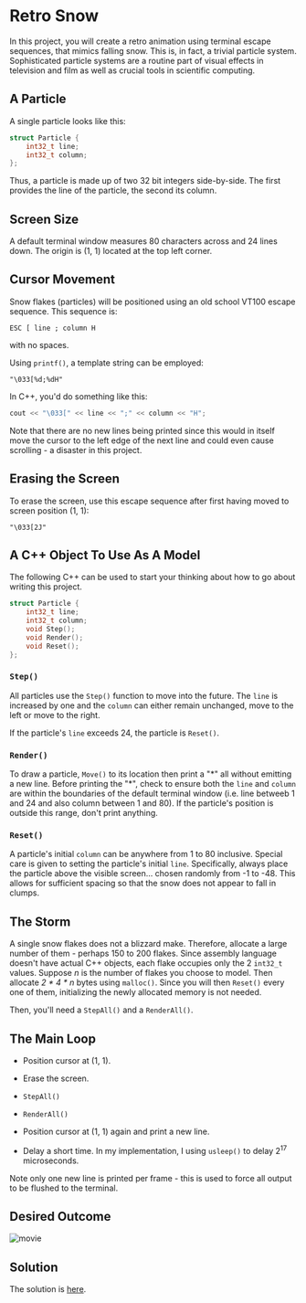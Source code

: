 # Retro Snow

In this project, you will create a retro animation using terminal escape
sequences, that mimics falling snow. This is, in fact, a trivial
particle system. Sophisticated particle systems are a routine part of
visual effects in television and film as well as crucial tools in
scientific computing.

## A Particle

A single particle looks like this:

```c++
struct Particle {
	int32_t line;
	int32_t column;
};
```

Thus, a particle is made up of two 32 bit integers side-by-side. The
first provides the line of the particle, the second its column.

## Screen Size

A default terminal window measures 80 characters across and 24 lines
down. The origin is (1, 1) located at the top left corner.

## Cursor Movement

Snow flakes (particles) will be positioned using an old school VT100
escape sequence. This sequence is:

```text
ESC [ line ; column H
```

with no spaces.

Using `printf()`, a template string can be employed:

```text
"\033[%d;%dH"
```

In C++, you'd do something like this:

```c++
cout << "\033[" << line << ";" << column << "H";
```

Note that there are no new lines being printed since this would in
itself move the cursor to the left edge of the next line and could
even cause scrolling - a disaster in this project.

## Erasing the Screen

To erase the screen, use this escape sequence after first having moved
to screen position (1, 1):

```text
"\033[2J"
```

## A C++ Object To Use As A Model

The following C++ can be used to start your thinking about how to go
about writing this project.

```c++
struct Particle {
	int32_t line;
	int32_t column;
	void Step();
	void Render();
	void Reset();
};
```

### `Step()`

All particles use the `Step()` function to move into the future. The
`line` is increased by one and the `column` can either remain unchanged,
move to the left or move to the right.

If the particle's `line` exceeds 24, the particle is `Reset()`.

### `Render()`

To draw a particle, `Move()` to its location then print a "\*" all
without emitting a new line. Before printing the "\*", check to ensure
both the `line` and `column` are within the boundaries of the default
terminal window (i.e. line betweeb 1  and 24 and also column
between 1 and 80).
If the particle's position is outside this range, don't print anything.

### `Reset()`

A particle's initial `column` can be anywhere from 1 to 80 inclusive.
Special care is given to setting the particle's initial `line`.
Specifically, always place the particle above the visible screen...
chosen randomly from -1 to -48. This allows for sufficient spacing so
that the snow does not appear to fall in clumps.

## The Storm

A single snow flakes does not a blizzard make. Therefore, allocate a
large number of them - perhaps 150 to 200 flakes. Since assembly
language doesn't have actual C++ objects, each flake occupies only
the 2 `int32_t` values. Suppose *n* is the number of flakes you choose
to model. Then allocate *2 \* 4 \* n* bytes using `malloc()`. Since
you will then `Reset()` every one of them, initializing the newly
allocated memory is not needed.

Then, you'll need a `StepAll()` and a `RenderAll()`.

## The Main Loop

* Position cursor at (1, 1).

* Erase the screen.

* `StepAll()`

* `RenderAll()`

* Position cursor at (1, 1) again and print a new line.

* Delay a short time. In my implementation, I using `usleep()` to delay
2<sup>17</sup> microseconds.

Note only one new line is printed per frame - this is used to force all
output to be flushed to the terminal.

## Desired Outcome

![movie](./snow.gif)

## Solution

The solution is [here](./main.s).

